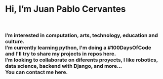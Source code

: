 <head>
<h1>Hi, I’m Juan Pablo Cervantes </h1> <br>
</head>
<body>
<h3> I’m interested in computation, arts, technology, education and culture. <br>
I’m currently learning python, I'm doing a #100DaysOfCode and I'll try to share my projects in repos here. <br>
I’m looking to collaborate on diferents proyects, I like robotics, data science, backend with Django, and more... <br>
You can contact me <a hredf="jheru11@gmail.com">here</a>. </h3>
</body>

<!---
jheru11/jheru11 is a ✨ special ✨ repository because its `README.md` (this file) appears on your GitHub profile.
You can click the Preview link to take a look at your changes.
--->
